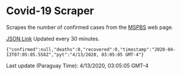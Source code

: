 # Covid-19 Scraper

Scrapes the number of confirmed cases from the [MSPBS](https://www.mspbs.gov.py/covid-19.php) web page.

[JSON Link](https://jmayalag.github.io/covid19-scrape/cases.json)
Updated every 30 minutes.
```
{"confirmed":null,"deaths":0,"recovered":0,"timestamp":"2020-04-13T07:05:05.558Z","pyt":"4/13/2020, 03:05:05 GMT-4"}
```
Last update (Paraguay Time): 4/13/2020, 03:05:05 GMT-4